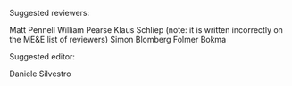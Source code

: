Suggested reviewers:

Matt Pennell
William Pearse
Klaus Schliep (note: it is written incorrectly on the ME&E list of reviewers)
Simon Blomberg
Folmer Bokma

Suggested editor:

Daniele Silvestro

